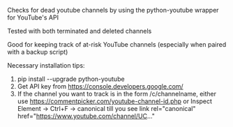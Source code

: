 Checks for dead youtube channels by using the python-youtube wrapper for YouTube's API

Tested with both terminated and deleted channels

Good for keeping track of at-risk YouTube channels (especially when paired with a backup script)

Necessary installation tips:
1. pip install --upgrade python-youtube
2. Get API key from https://console.developers.google.com/
3. If the channel you want to track is in the form /c/channelname, either use https://commentpicker.com/youtube-channel-id.php or Inspect Element -> Ctrl+F -> canonical till you see link rel="canonical" href="https://www.youtube.com/channel/UC..."
